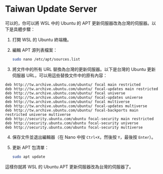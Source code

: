 # Taiwan Update Server

可以的，你可以將 WSL 中的 Ubuntu 的 APT 更新伺服器改為台灣的伺服器。以下是具體步驟：

1. 打開 WSL 的 Ubuntu 終端機。

2. 編輯 APT 源列表檔案：
   ```bash
   sudo nano /etc/apt/sources.list
   ```

3. 將文件中的所有 URL 替換為台灣的更新伺服器。以下是台灣的 Ubuntu 更新伺服器 URL，可以用這些替換文件中的原有內容：

```
deb http://tw.archive.ubuntu.com/ubuntu/ focal main restricted
deb http://tw.archive.ubuntu.com/ubuntu/ focal-updates main restricted
deb http://tw.archive.ubuntu.com/ubuntu/ focal universe
deb http://tw.archive.ubuntu.com/ubuntu/ focal-updates universe
deb http://tw.archive.ubuntu.com/ubuntu/ focal multiverse
deb http://tw.archive.ubuntu.com/ubuntu/ focal-updates multiverse
deb http://tw.archive.ubuntu.com/ubuntu/ focal-backports main restricted universe multiverse
deb http://security.ubuntu.com/ubuntu focal-security main restricted
deb http://security.ubuntu.com/ubuntu focal-security universe
deb http://security.ubuntu.com/ubuntu focal-security multiverse
```

4. 保存文件並退出編輯器（在 Nano 中按 `Ctrl+X`，然後按 `Y`，最後按 `Enter`）。

5. 更新 APT 包清單：
   ```bash
   sudo apt update
   ```

這樣你就將 WSL 的 Ubuntu APT 更新伺服器改為台灣的伺服器了。